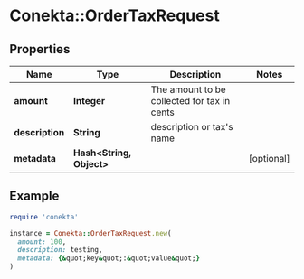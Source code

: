 # Conekta::OrderTaxRequest

## Properties

| Name | Type | Description | Notes |
| ---- | ---- | ----------- | ----- |
| **amount** | **Integer** | The amount to be collected for tax in cents |  |
| **description** | **String** | description or tax&#39;s name |  |
| **metadata** | **Hash&lt;String, Object&gt;** |  | [optional] |

## Example

```ruby
require 'conekta'

instance = Conekta::OrderTaxRequest.new(
  amount: 100,
  description: testing,
  metadata: {&quot;key&quot;:&quot;value&quot;}
)
```

